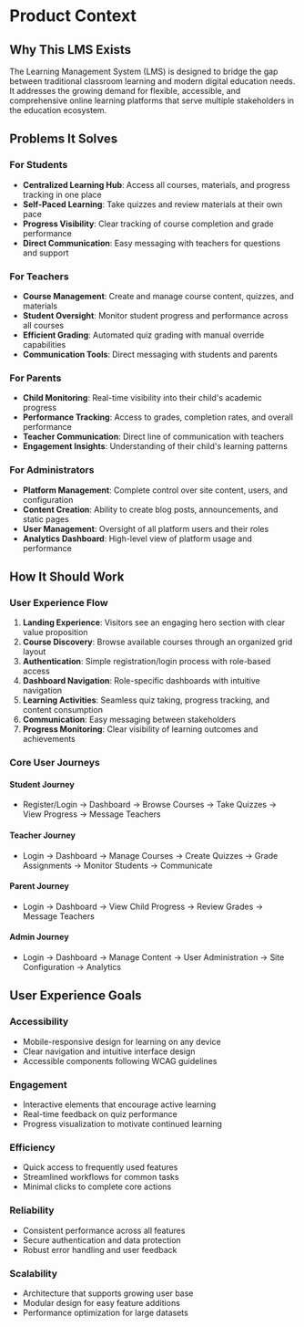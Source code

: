# Product Context

## Why This LMS Exists

The Learning Management System (LMS) is designed to bridge the gap between traditional classroom learning and modern digital education needs. It addresses the growing demand for flexible, accessible, and comprehensive online learning platforms that serve multiple stakeholders in the education ecosystem.

## Problems It Solves

### For Students
- **Centralized Learning Hub**: Access all courses, materials, and progress tracking in one place
- **Self-Paced Learning**: Take quizzes and review materials at their own pace
- **Progress Visibility**: Clear tracking of course completion and grade performance
- **Direct Communication**: Easy messaging with teachers for questions and support

### For Teachers
- **Course Management**: Create and manage course content, quizzes, and materials
- **Student Oversight**: Monitor student progress and performance across all courses
- **Efficient Grading**: Automated quiz grading with manual override capabilities
- **Communication Tools**: Direct messaging with students and parents

### For Parents
- **Child Monitoring**: Real-time visibility into their child's academic progress
- **Performance Tracking**: Access to grades, completion rates, and overall performance
- **Teacher Communication**: Direct line of communication with teachers
- **Engagement Insights**: Understanding of their child's learning patterns

### For Administrators
- **Platform Management**: Complete control over site content, users, and configuration
- **Content Creation**: Ability to create blog posts, announcements, and static pages
- **User Management**: Oversight of all platform users and their roles
- **Analytics Dashboard**: High-level view of platform usage and performance

## How It Should Work

### User Experience Flow
1. **Landing Experience**: Visitors see an engaging hero section with clear value proposition
2. **Course Discovery**: Browse available courses through an organized grid layout
3. **Authentication**: Simple registration/login process with role-based access
4. **Dashboard Navigation**: Role-specific dashboards with intuitive navigation
5. **Learning Activities**: Seamless quiz taking, progress tracking, and content consumption
6. **Communication**: Easy messaging between stakeholders
7. **Progress Monitoring**: Clear visibility of learning outcomes and achievements

### Core User Journeys

#### Student Journey
- Register/Login → Dashboard → Browse Courses → Take Quizzes → View Progress → Message Teachers

#### Teacher Journey
- Login → Dashboard → Manage Courses → Create Quizzes → Grade Assignments → Monitor Students → Communicate

#### Parent Journey
- Login → Dashboard → View Child Progress → Review Grades → Message Teachers

#### Admin Journey
- Login → Dashboard → Manage Content → User Administration → Site Configuration → Analytics

## User Experience Goals

### Accessibility
- Mobile-responsive design for learning on any device
- Clear navigation and intuitive interface design
- Accessible components following WCAG guidelines

### Engagement
- Interactive elements that encourage active learning
- Real-time feedback on quiz performance
- Progress visualization to motivate continued learning

### Efficiency
- Quick access to frequently used features
- Streamlined workflows for common tasks
- Minimal clicks to complete core actions

### Reliability
- Consistent performance across all features
- Secure authentication and data protection
- Robust error handling and user feedback

### Scalability
- Architecture that supports growing user base
- Modular design for easy feature additions
- Performance optimization for large datasets
